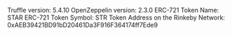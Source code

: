Truffle version: 5.4.10
OpenZeppelin version: 2.3.0
ERC-721 Token Name: STAR
ERC-721 Token Symbol: STR
Token Address on the Rinkeby Network: 0xAEB39421BD91bD20461Da3F916F364174ff7Ede9